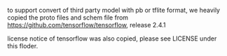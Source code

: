 to support convert of third party model with pb or tflite format, we heavily copied the proto files and schem file from https://github.com/tensorflow/tensorflow, release 2.4.1

license notice of tensorflow was also copied, please see LICENSE under this floder. 
